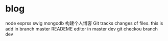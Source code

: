 # blog
node exprss swig mongodb 构建个人博客
Git tracks changes of files.
this is add in branch master
READEME editor in master dev
git checkou branch dev

